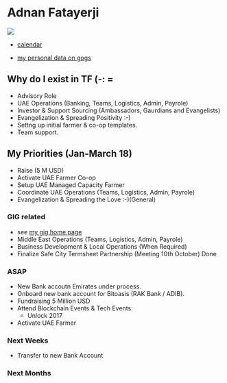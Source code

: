 # Adnan Fatayerji
![](https://docs.greenitglobe.com/gig/data_team/raw/master/team/threefold/varia/Adnan%20Fatayerji/processed.jpg)

- [calendar](https://calendar.google.com/calendar/embed?src=afatayer%40threefoldtoken.com&ctz=Asia/Dubai?src=greenitglobe.com_tsjmu4ib6q6fq908187nuvc6v8%40group.calendar.google.com&ctz=Europe/Amsterdam)

- [my personal data on gogs](https://docs.greenitglobe.com/gig/data_team/src/master/team/threefold/varia/Adnan%20Fatayerji)

## Why do I exist in TF (-: = 


- Advisory Role
- UAE Operations (Banking, Teams, Logistics, Admin, Payrole)
- Investor & Support Sourcing (Ambassadors, Gaurdians and Evangelists) 
- Evangelization & Spreading Positivity :-)
- Settng up initial farmer & co-op templates.
- Team support.

## My Priorities (Jan-March 18)

- Raise (5 M USD)
- Activate UAE Farmer Co-op
- Setup UAE Managed Capacity Farmer
- Coordinate UAE Operations (Teams, Logistics, Admin, Payrole)
- Evangelization & Spreading the Love :-)(General)

### GIG related 

- see [my gig home page](https://docs.greenitglobe.com/gig/data_team/src/master/team/threefold/varia/Adnan%20Fatayerji)
- Middle East Operations (Teams, Logistics, Admin, Payrole)
- Business Development & Local Operations (When Required)
- Finalize Safe City Termsheet Partnership (Meeting 10th October) Done 


### ASAP

- New Bank accoutn Emirates under process.
- Onboard new bank account for Bitoasis (RAK Bank / ADIB). 
- Fundraising 5 Million USD
- Attend Blockchain Events & Tech Events: 
    - Unlock 2017
- Activate UAE Farmer 


### Next Weeks

- Transfer to new Bank Account 


### Next Months



